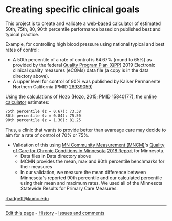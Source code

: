 # Creating specific clinical goals

This project is to create and validate a [web-based calculator](http://qitools.github.io/benchmarking/) of estimated 50th, 75th, 80, 90th percentile performance based on published best and typical practice.

Example, for controlling high blood pressure using national typical and best rates of control:
* A 50th percentile of a rate of control is 64.67% (round to 65%) as provided by the federal [Quality Program Plan (QPP)](https://qpp.cms.gov/mips/explore-measures/quality-measures?search=pressure) 2019 Electronic clinical quality measures (eCQMs) data file (a copy is in the data directory above).
* A upper level for control of 90% was published by Kaiser Permanente Northern California (PMID [26939059](http://pubmed.gov/26939059)) 

Using the calculations of Hozo (Hozo, 2015; PMID [15840177](http://pubmed.gov/15840177)), the [online calculator](http://qitools.github.io/benchmarking/) estimates:
```
75th percentile (z = 0.67): 73.38
80th percentile (z = 0.84): 75.50
90th percentile (z = 1.30): 81.25
```
Thus, a clinic that wants to provide better than avareage care may decide to aim for a rate of control of 70% or 75%.

* Validation of this using [MN Community Measurement (MNCM)](https://mncm.org/reports-and-websites/reports-and-data/health-care-quality-report/)'s [Quality of Care for Chronic Conditions in Minnesota](https://mncm.org/reports-and-websites/reports-and-data/quality-of-care-for-chronic-conditions-in-minnesota/) [2018 Report](http://mncm.org/wp-content/uploads/2019/03/mncm-quality-report-2019.pdf) for Minnesota.
  * Data files in Data directory above
  * MCMN provides the mean, max and 90th percentile benchmarks for their measures
  * In our validation, we measure the mean difference between Minnesota's reported 90th percentile and our calculated percentile using their mean and maximum rates. We used all of the Minnesota Statewide Results for Primary Care Measures.
  
rbadgett@kumc.edu

-------------------------------

[Edit this page](../../edit/master/README.md) - [History](../../commits/master/README.md)  - 
[Issues and comments](../../issues?q=is%3Aboth+is%3Aissue)
